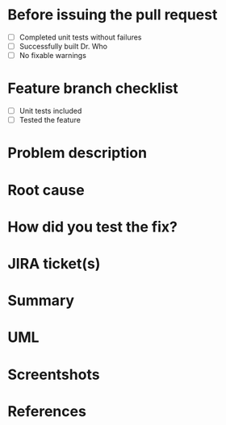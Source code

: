 # Before issuing the pull request
- [ ] Completed unit tests without failures
- [ ] Successfully built Dr. Who
- [ ] No fixable warnings 

[comment]: # (===== BUG FIX / HOTFIX TEMPLATE =====)
[comment]: # (If you issue a pull request for a bug fix or a hotfix, use this template)
# Feature branch checklist
- [ ] Unit tests included
- [ ] Tested the feature

# Problem description
[comment]: # (Describe briefly the bug)

# Root cause
[comment]: # (Explain the root cause)

# How did you test the fix?
[comment]: # (Explain the way to verify your fix)

# JIRA ticket(s)
[comment]: # (Put the corresponding JIRA ticket's links here)

[comment]: # (===== END OF BUG FIX / HOTFIX TEMPLATE =====)

[comment]: # ( ===== FEATURE TEMPLATE =====)
[comment]: # (If you issue a pull request for a FEATURE, use this template)

# Summary
[comment]: # (Summarize the business goal achieved and the design)

# UML
[comment]: # (If you have UML diagrams to put along with, put them here)
[comment]: # (Remove this section if you don't)

# Screentshots
[comment]: # (If you have screenshots to put along with, put them here)
[comment]: # (Remove this section if you don't)

# References
[comment]: # (Put the links of feature's design document here,)
[comment]: # (or any other references that help the reviewing)

[comment]: # (===== END OF FEATURE TEMPLATE =====)
